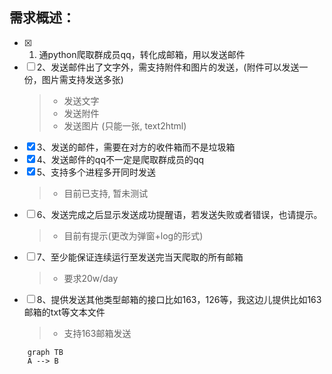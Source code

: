 ## 需求概述：

- [x] 1. 通python爬取群成员qq，转化成邮箱，用以发送邮件
- [ ] 2、发送邮件出了文字外，需支持附件和图片的发送，(附件可以发送一份，图片需支持发送多张)
    > - 发送文字
    > - 发送附件
    > - 发送图片 (只能一张, text2html)
- [x] 3、发送的邮件，需要在对方的收件箱而不是垃圾箱
- [x] 4、发送邮件的qq不一定是爬取群成员的qq
- [x] 5、支持多个进程多开同时发送
    > - 目前已支持, 暂未测试
- [ ] 6、发送完成之后显示发送成功提醒语，若发送失败或者错误，也请提示。
    > - 目前有提示(更改为弹窗+log的形式)
- [ ] 7、至少能保证连续运行至发送完当天爬取的所有邮箱
    > - 要求20w/day
- [ ] 8、提供发送其他类型邮箱的接口比如163，126等，我这边儿提供比如163邮箱的txt等文本文件
    > - 支持163邮箱发送

```mermaid
    graph TB
    A --> B
```